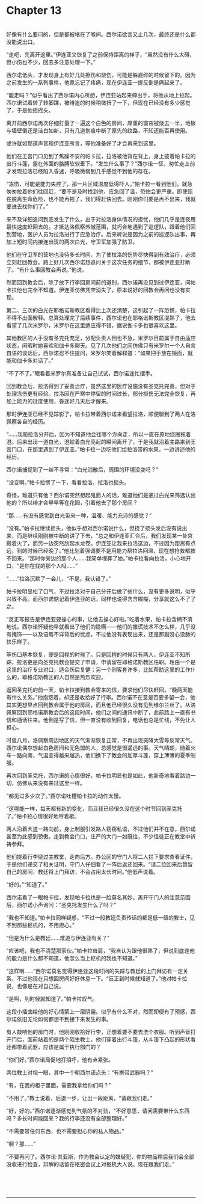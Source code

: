 # Chapter 13

<br>
好像有什么要问的，但是都被堵在了喉间。西尔诺欲言又止几次，最终还是什么都没能说出口。

“走吧，先离开这里。”伊连亚又恢复了之前保持距离的样子，“虽然没有什么大碍，但小伤也不少，回去多注意处理一下。”

西尔诺低头，才发现身上有好几处擦伤和烧伤，可能是躲避绯的时候留下的。因为之前发生的一系列事件，他竟忘记了疼痛，现在伊连亚一提反倒是痛起来了。

“能走吗？”似乎看出了西尔诺内心所想，伊连亚站起来伸出手，将他从地上拉起。西尔诺试着转了转脚踝，被绯追的时候稍微扭了一下，但现在已经没有多少感觉了，于是他摇摇头。

离开前西尔诺再次仔细打量了一遍这个白色的房间，厚重的窗帘被烧去一半，地板与墙壁倒还是洁白如新，只有几道划痕中断了原先的纹路，不知还能否再使用。

或许就如那道声音和伊连亚所言，等他准备好了才会再来到这里。

他们在王宫门口见到了焦躁不安的帕卡拉，拉洛被他背在背上，身上披着帕卡拉的出行斗篷，露在外面的胳膊软软垂下。“发生什么事了？”西尔诺一怔，匆忙走上前才发现拉洛已经陷入昏迷，呼吸微弱到几乎感觉不到他的存在。

“冻伤，可能是能力失控了，那一片区域温度低得吓人。”帕卡拉一看到他们，就急匆匆拉着他们往回赶，“要不是及时找到他，应急回了温，恐怕会更严重。即使现在脱离生命危险，也不能再拖了，我们得赶快回去。刚刚你们要是再不出来，我就要进去找你们了。”

来不及详细追问到底发生了什么，出于对拉洛身体情况的担忧，他们几乎是连夜用最快速度赶回去的。才抵达洛佩察外城范围，就巧合地遇到了巡逻队，跟着他们回到营地，医护人员为拉洛进行了应急治疗。后来听说是因为之前的巡逻队出事，再加上短时间内接连出现的两次白光，守卫军加强了防卫。

他们在守卫军的营地也没待多长时间，为了使拉洛的伤势尽快得到有效治疗，必须立刻赶回教会。路上好几次西尔诺想追问关于这次任务的细节，都被伊连亚打断了。“有什么事回教会再说。”他说。

然而回到教会后，除了放下行李回房间前的道别，西尔诺再没见到过伊连亚，问帕卡拉他也完全不知道。伊连亚仿佛凭空消失了，原本说好的回教会再问也没有实现。

第二、三次的白光在耶格诺斯教区看得比上次还清楚，这引起了一阵恐慌，帕卡拉不得不出面解释。总算处理完了后续事件，西尔诺也在耶格诺斯教区混熟了，他去看望了几次米罗尔，米罗尔在这里适应得不错，据说伽卡多也很喜欢这里。

其他教区的人手没有圣克托充足，分配负责人倒也不急，米罗尔目前属于自由适应状态，闲暇时她喜欢和伽卡多聊天。见了几次他们之间仿佛只有米罗尔一个人自言自语的谈话后，西尔诺忍不住提问，米罗尔笑着解释道：“如果把手放在镜面，就能和伽卡多对话了。”

“不了不了。”眼看着米罗尔真准备让自己试试，西尔诺连忙摆手。

回到教会后，拉洛得到了妥善治疗，虽然这里的医疗设施没有圣克托完善，但对于处理冻伤更有经验。拉洛因在严寒中停留的时间过长，部分损伤无法完全恢复，再加上能力的过度使用，昏迷好几天后才醒来。

那时伊连亚已经不见踪影了，帕卡拉带着西尔诺来看望拉洛，顺便聊到了两人在洛佩察各自的经历。

“……我和拉洛分开后，因为不知道他会往哪个方向走，所以一直在原地绕圈拖着澄。后来出现一道白光，澄趁着白光亮起的瞬间离开了，于是我就沿着主路来到王宫门口，在那里遇到了伊连亚。”帕卡拉一边吃他们给拉洛带的水果，一边讲述他的经历。

西尔诺捕捉到了一丝不寻常：“白光消散后，周围的环境没变吗？”

“没变啊。”帕卡拉愣了一下，看看拉洛，拉洛也摇头。

奇怪，难道只有他？西尔诺突然想起鬼面人的话，难道他们是通过白光来筛选认出他的？所以绯才会早早等在花园，引着他去了那个房间？

“那……有没有感觉到白光带来一种，温暖、能力充沛的感觉？”

“没有。”帕卡拉继续摇头，他似乎想对西尔诺说什么，但挠了挠头发后没有说出来，而是继续刚刚被中断的讲了下去，“总之和伊连亚汇合后，我们发现某一处宫殿着火了，而另一边突然刮起水龙卷。伊连亚让我来拉洛这边，不过因为距离有点远，到的时候已经晚了。”他比划着强调要不是用能力帮拉洛回温，现在想抢救都救不回来。“那时你旁边的那个人……我简单埋葬了她。”帕卡拉看向拉洛，小心地开口，“是你在找的那个人吗……”

“……”拉洛沉默了一会儿，“不是。我认错了。”

帕卡拉明显松了口气，不过拉洛对于自己分开后做了些什么，没有更多说明，似乎兴致不高。而西尔诺惦记着伊连亚的话，同样也说得含含糊糊，分享就这么不了了之。

“反正写报告是伊连亚要操心的事，让他去操心好啦。”吃着水果，帕卡拉含糊不清地说。西尔诺怀疑他早就看出了他们的隐瞒——他们的撒谎技术不怎么样，几乎没有掩饰——以及语焉不详背后的忧虑，不过他没有表现出来，还是那副没心没肺的快乐样子。

等伤口基本恢复，便是回程的时候了。只是回程的时候只有两人，伊连亚不知所踪，拉洛更是向圣克托教会提交了申请，申请留在耶格诺斯教区任职。理由一个是这里的治疗专业对口，适合伤后复健；另一个则客套许多，比如帮助这里的工作什么的，耶格诺斯教区的人自然是热烈欢迎。

返回圣克托的前一天，帕卡拉接到教会寄来的信，要求他们尽快赶回。“晚两天能有什么关系。”他抱怨着，却还是收拾好了行李。西尔诺不在意是否要多留一会，他其实更想早点回到教会属于他的房间，而且他已经很久没有见到维尔兰丝了。从洛佩察回到耶格诺斯教会后的这段时间，他们之间的通讯中断了，此前路上一直有书信和通话往来。他倒是写了信，但一直没有收到回复，电话也总是忙线，不免让人担心。

时值八月，洛佩察周边地区的天气渐渐恢复正常，不再出现突降大雪等反常天气。西尔诺偶尔想起白色房间和无色盟的人，总感觉是很遥远的事。天气晴朗，随着火车一路向南，气温变得越来越热，他们换下了教会的加厚斗篷，穿上薄薄的夏季制服。

再次回到圣克托，西尔诺的心情很好，帕卡拉明显也是如此，他新奇地看着路边一切，仿佛从来没有来过这里一样。

“都见过多少次了。”西尔诺吐槽帕卡拉的动作太慢。

“这哪能一样，每天都有新的变化，而且我已经很久没在这个时节回到圣克托了。”帕卡拉心情很好地哼着歌。

两人沿着大道一路向前，身上制服引发路人窃窃私语，不过他们并不在意，西尔诺甚至为此感到骄傲。走到教会门口，庄严的大门一如既往，不少信徒正在教堂中祈祷参拜。

他们提着行李绕过主教堂，走向后方。办公区的守门人将二人拦下要求查看证件，于是他们递交了相关证明，守门人仔细看了一阵后返还回来。“请二位回来后暂留自己的房间，教廷将上门拜访，不会占用太长时间。”他低声说着。

“好的。”“知道了。”

西尔诺看了一眼帕卡拉，发现帕卡拉也是一脸莫名其妙。离开守门人的注意范围后，西尔诺小声询问：“圣克托发生什么了吗？”

“我也不知道。”帕卡拉同样疑惑，“不过一般教廷负责传话的都是低一级的教士，见不到那些枢机的，不用担心。”

“但是为什么是教廷……难道与伊连亚有关？”

“应该吧，我也不清楚那家伙。”帕卡拉耸肩，“我自认为跟他很熟了，但说到底连他的能力是什么都不知道，他怎么当上枢机的我也不知道。”

“这样啊……”西尔诺莫名觉得伊连亚这段时间的失踪与教廷的上门拜访有一定关系，不过他现在只想回房间好好休息一下。“反正到时候就知道了。”他对帕卡拉说，也像是在对自己说。

“是啊，到时候就知道了。”帕卡拉叹气。

这段小插曲给他的好心情蒙上一层阴霾。似乎有什么不对，然而即便有了预感，西尔诺依旧无论如何都想不到接下来发生的事。

有人敲响他的房门时，他刚刚收拾好行李，正想着要不要去洗个衣服。听到声音打开门后，面前站着的是两个陌生教士，他们穿着出行斗篷，从斗篷下凸起的形状看还都带着武器，应该是属于执行部门的？

“你们好。”西尔诺局促地打招呼，他有点紧张。

两位教士对视一眼，其中一个朝西尔诺点头：“有携带武器吗？”

“有，在我的柜子里面，需要我拿给你们吗？”

“不用了。”教士说着，后退一步，让出一段距离，“请跟我们走。”

“好，好的。”西尔诺逐渐感觉到气氛的不对劲，“不好意思，请问需要带什么东西吗？多长时间能回来？我的行李还没有全部整理好。”

“不需要带任何东西，也不需要担心你的私人物品。”

“啊？那……”

“不要再问了。西尔诺·其亚斯，作为教会认定的嫌疑犯，你的物品稍后我们会全部没收进行检查，辩解的话留在枢密会议上对枢机大人说。现在跟我们走。”

<br>
<br>
<br>

---
